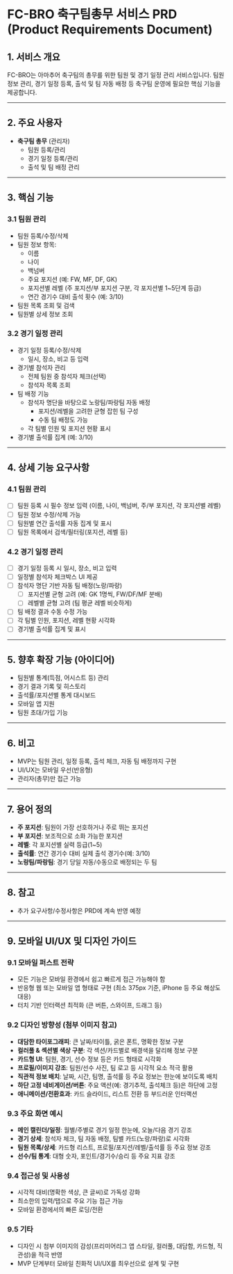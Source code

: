 # FC-BRO 축구팀총무 서비스 PRD (Product Requirements Document)

## 1. 서비스 개요

FC-BRO는 아마추어 축구팀의 총무를 위한 팀원 및 경기 일정 관리 서비스입니다. 팀원 정보 관리, 경기 일정 등록, 출석 및 팀 자동 배정 등 축구팀 운영에 필요한 핵심 기능을 제공합니다.

---

## 2. 주요 사용자

- **축구팀 총무** (관리자)
  - 팀원 등록/관리
  - 경기 일정 등록/관리
  - 출석 및 팀 배정 관리

---

## 3. 핵심 기능

### 3.1 팀원 관리
- 팀원 등록/수정/삭제
- 팀원 정보 항목:
  - 이름
  - 나이
  - 백넘버
  - 주요 포지션 (예: FW, MF, DF, GK)
  - 포지션별 레벨 (주 포지션/부 포지션 구분, 각 포지션별 1~5단계 등급)
  - 연간 경기수 대비 출석 횟수 (예: 3/10)
- 팀원 목록 조회 및 검색
- 팀원별 상세 정보 조회

### 3.2 경기 일정 관리
- 경기 일정 등록/수정/삭제
  - 일시, 장소, 비고 등 입력
- 경기별 참석자 관리
  - 전체 팀원 중 참석자 체크(선택)
  - 참석자 목록 조회
- 팀 배정 기능
  - 참석자 명단을 바탕으로 노랑팀/파랑팀 자동 배정
    - 포지션/레벨을 고려한 균형 잡힌 팀 구성
    - 수동 팀 배정도 가능
  - 각 팀별 인원 및 포지션 현황 표시
- 경기별 출석률 집계 (예: 3/10)

---

## 4. 상세 기능 요구사항

### 4.1 팀원 관리
- [ ] 팀원 등록 시 필수 정보 입력 (이름, 나이, 백넘버, 주/부 포지션, 각 포지션별 레벨)
- [ ] 팀원 정보 수정/삭제 가능
- [ ] 팀원별 연간 출석률 자동 집계 및 표시
- [ ] 팀원 목록에서 검색/필터링(포지션, 레벨 등)

### 4.2 경기 일정 관리
- [ ] 경기 일정 등록 시 일시, 장소, 비고 입력
- [ ] 일정별 참석자 체크박스 UI 제공
- [ ] 참석자 명단 기반 자동 팀 배정(노랑/파랑)
  - [ ] 포지션별 균형 고려 (예: GK 1명씩, FW/DF/MF 분배)
  - [ ] 레벨별 균형 고려 (팀 평균 레벨 비슷하게)
- [ ] 팀 배정 결과 수동 수정 가능
- [ ] 각 팀별 인원, 포지션, 레벨 현황 시각화
- [ ] 경기별 출석률 집계 및 표시

---

## 5. 향후 확장 기능 (아이디어)
- 팀원별 통계(득점, 어시스트 등) 관리
- 경기 결과 기록 및 히스토리
- 출석률/포지션별 통계 대시보드
- 모바일 앱 지원
- 팀원 초대/가입 기능

---

## 6. 비고
- MVP는 팀원 관리, 일정 등록, 출석 체크, 자동 팀 배정까지 구현
- UI/UX는 모바일 우선(반응형)
- 관리자(총무)만 접근 가능

---

## 7. 용어 정의
- **주 포지션**: 팀원이 가장 선호하거나 주로 뛰는 포지션
- **부 포지션**: 보조적으로 소화 가능한 포지션
- **레벨**: 각 포지션별 실력 등급(1~5)
- **출석률**: 연간 경기수 대비 실제 출석 경기수(예: 3/10)
- **노랑팀/파랑팀**: 경기 당일 자동/수동으로 배정되는 두 팀

---

## 8. 참고
- 추가 요구사항/수정사항은 PRD에 계속 반영 예정

---

## 9. 모바일 UI/UX 및 디자인 가이드

### 9.1 모바일 퍼스트 전략
- 모든 기능은 모바일 환경에서 쉽고 빠르게 접근 가능해야 함
- 반응형 웹 또는 모바일 앱 형태로 구현 (최소 375px 기준, iPhone 등 주요 해상도 대응)
- 터치 기반 인터랙션 최적화 (큰 버튼, 스와이프, 드래그 등)

### 9.2 디자인 방향성 (첨부 이미지 참고)
- **대담한 타이포그래피**: 큰 날짜/타이틀, 굵은 폰트, 명확한 정보 구분
- **컬러풀 & 섹션별 색상 구분**: 각 섹션/카드별로 배경색을 달리해 정보 구분
- **카드형 UI**: 팀원, 경기, 선수 정보 등은 카드 형태로 시각화
- **프로필/이미지 강조**: 팀원/선수 사진, 팀 로고 등 시각적 요소 적극 활용
- **직관적 정보 배치**: 날짜, 시간, 팀명, 출석률 등 주요 정보는 한눈에 보이도록 배치
- **하단 고정 네비게이션/버튼**: 주요 액션(예: 경기추적, 출석체크 등)은 하단에 고정
- **애니메이션/전환효과**: 카드 슬라이드, 리스트 전환 등 부드러운 인터랙션

### 9.3 주요 화면 예시
- **메인 캘린더/일정**: 월별/주별로 경기 일정 한눈에, 오늘/다음 경기 강조
- **경기 상세**: 참석자 체크, 팀 자동 배정, 팀별 카드(노랑/파랑)로 시각화
- **팀원 목록/상세**: 카드형 리스트, 프로필/포지션/레벨/출석률 등 주요 정보 강조
- **선수/팀 통계**: 대형 숫자, 포인트/경기수/승리 등 주요 지표 강조

### 9.4 접근성 및 사용성
- 시각적 대비(명확한 색상, 큰 글씨)로 가독성 강화
- 최소한의 입력/탭으로 주요 기능 접근 가능
- 모바일 환경에서의 빠른 로딩/전환

### 9.5 기타
- 디자인 시 첨부 이미지의 감성(프리미어리그 앱 스타일, 컬러풀, 대담함, 카드형, 직관성)을 적극 반영
- MVP 단계부터 모바일 친화적 UI/UX를 최우선으로 설계 및 구현 